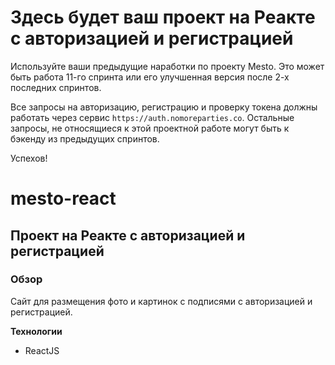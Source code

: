# Здесь будет ваш проект на Реакте с авторизацией и регистрацией

Используйте ваши предыдущие наработки по проекту Mesto. Это может быть работа 11-го спринта или его улучшенная версия после 2-х последних спринтов. 

Все запросы на авторизацию, регистрацию и проверку токена должны работать через сервис `https://auth.nomoreparties.co`. Остальные запросы, не относящиеся к этой проектной работе могут быть к бэкенду из предыдущих спринтов.

Успехов!

# mesto-react
## Проект на Реакте с авторизацией и регистрацией
### Обзор

Сайт для размещения фото и картинок с подписями с авторизацией и регистрацией.


**Технологии**
* ReactJS
